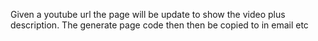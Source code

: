 Given a youtube url the page will be update to show the video plus description. 
The generate page code then then be copied to in email etc